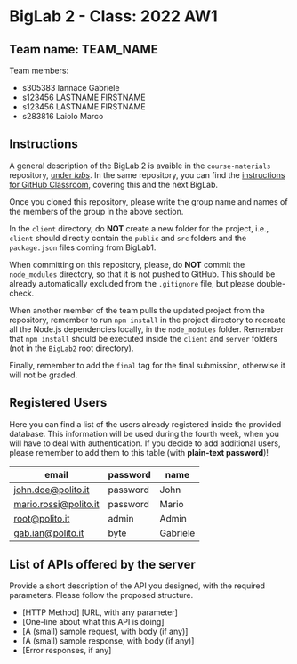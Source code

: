 # BigLab 2 - Class: 2022 AW1

## Team name: TEAM_NAME

Team members:
* s305383 Iannace Gabriele
* s123456 LASTNAME FIRSTNAME 
* s123456 LASTNAME FIRSTNAME
* s283816 Laiolo Marco

## Instructions

A general description of the BigLab 2 is avaible in the `course-materials` repository, [under _labs_](https://polito-wa1-aw1-2022.github.io/materials/labs/BigLab2/BigLab2.pdf). In the same repository, you can find the [instructions for GitHub Classroom](https://polito-wa1-aw1-2022.github.io/materials/labs/GH-Classroom-BigLab-Instructions.pdf), covering this and the next BigLab.

Once you cloned this repository, please write the group name and names of the members of the group in the above section.

In the `client` directory, do **NOT** create a new folder for the project, i.e., `client` should directly contain the `public` and `src` folders and the `package.json` files coming from BigLab1.

When committing on this repository, please, do **NOT** commit the `node_modules` directory, so that it is not pushed to GitHub.
This should be already automatically excluded from the `.gitignore` file, but please double-check.

When another member of the team pulls the updated project from the repository, remember to run `npm install` in the project directory to recreate all the Node.js dependencies locally, in the `node_modules` folder.
Remember that `npm install` should be executed inside the `client` and `server` folders (not in the `BigLab2` root directory).

Finally, remember to add the `final` tag for the final submission, otherwise it will not be graded.

## Registered Users

Here you can find a list of the users already registered inside the provided database. This information will be used during the fourth week, when you will have to deal with authentication.
If you decide to add additional users, please remember to add them to this table (with **plain-text password**)!

| email | password | name |
|-------|----------|------|
| john.doe@polito.it | password | John |
| mario.rossi@polito.it | password | Mario |
| root@polito.it | admin | Admin |
| gab.ian@polito.it | byte | Gabriele |

## List of APIs offered by the server

Provide a short description of the API you designed, with the required parameters. Please follow the proposed structure.

* [HTTP Method] [URL, with any parameter]
* [One-line about what this API is doing]
* [A (small) sample request, with body (if any)]
* [A (small) sample response, with body (if any)]
* [Error responses, if any]
